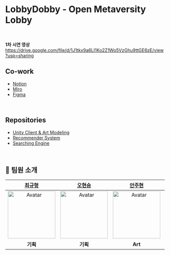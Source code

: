LobbyDobby - Open Metaversity Lobby
=============
<br>

<b>1차 시연 영상</b><br>
https://drive.google.com/file/d/1J1tkx9a6LI1Ko2Z1Wo5VzGhu9ttGE6zE/view?usp=sharing

## Co-work
- [Notion](https://lopsided-gardenia-d9c.notion.site/86d934078f7442e4946b5e38eea4da8a?v=baea7b68cb8043c895e92289a992a31b)
- [Miro](https://miro.com/app/board/uXjVP1uO8j0=/)
- [Figma](https://www.figma.com/file/pAtKUvHxDAek0uyV3Cv6ne/%EB%A9%94%ED%83%80%EB%B2%84%EC%8B%9C%ED%8B%B0-%EA%B4%91%EC%9E%A5?node-id=0%3A1&t=MsNTOROeQKm2UpEo-0)
<br>

## Repositories
- [Unity Client & Art Modeling](https://github.com/LoBDoB/lobbydobby-unity)
- [Recommender System](https://github.com/LoBDoB/lobbydobby-ai_rs)
- [Searching Engine](https://github.com/Seogang-LobbyDobby/lobbydobby-ai_searching)
<br>

## 🧑‍ 팀원 소개
| [최규형](https://github.com/dancefirst) | [오현승](https://github.com/OHxhxs) | [안주현](https://github.com/vvavava) | [이승민](https://github.com/leebach98) | [김지훈](https://github.com/MightyChipmunk) | [김태현](https://github.com/ktaehyun)
| :----: | :----: | :----: | :----: | :----: | :----: |
| <a href="https://github.com/dancefirst"><img src="https://avatars.githubusercontent.com/u/98203262?v=4" alt="Avatar" width="150px" /></a> | <a href="https://github.com/OHxhxs"><img src="https://avatars.githubusercontent.com/u/94346414?v=4" alt="Avatar" width="150px" /></a> | <a href="https://github.com/vvavava"><img src="https://user-images.githubusercontent.com/86669008/211308153-ff80f153-1b6d-4239-8039-b2b22f3bd4d6.jpg" alt="Avatar" width="150px" /></a> | <a href="https://github.com/leebach98"><img src="https://user-images.githubusercontent.com/86669008/211308242-3ec6f210-d4df-421d-9afc-160c74fb43e8.jpg" alt="Avatar" width="150px" /></a> | <a href="https://github.com/MightyChipmunk"><img src="https://user-images.githubusercontent.com/86669008/211308858-1fbe8102-f402-4133-8bb7-58b792eea6e3.jpg" width="150px" /></a> | <a href="https://github.com/ktaehyun"><img src="https://avatars.githubusercontent.com/u/86669008?v=4" width="150px" /></a> |
| <b>기획</b> | <b>기획</b> | <b>Art</b> | <b>XR</b> | <b>XR</b> | <b>AI</b> |
